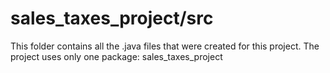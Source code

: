 # sales_taxes_project/src
This folder contains all the .java files that were created for this project.
The project uses only one package: sales_taxes_project

